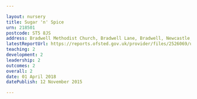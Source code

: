 ```yaml
---

layout: nursery
title: Sugar 'n' Spice
urn: 218501
postcode: ST5 8JS
address: Bradwell Methodist Church, Bradwell Lane, Bradwell, Newcastle, Staffordshire, ST5 8JS
latestReportUrl: https://reports.ofsted.gov.uk/provider/files/2526069/urn/218501.pdf
teaching: 2
development: 2
leadership: 2
outcomes: 2
overall: 2
date: 01 April 2018 
datePublish: 12 November 2015

---
```


